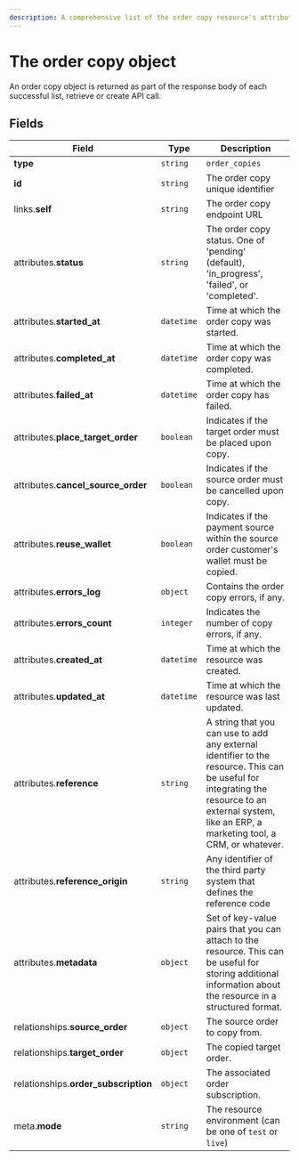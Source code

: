 ```yaml
---
description: A comprehensive list of the order copy resource's attributes and relationships.
---
```


# The order copy object

An order copy object is returned as part of the response body of each successful list, retrieve or create API call.

## Fields

| Field          | Type     | Description                                  |
| -------------- | -------- | -------------------------------------------- |
| **type**       | `string` | `order_copies`                        |
| **id**         | `string` | The order copy unique identifier  |
| links.**self** | `string` | The order copy endpoint URL       |
| attributes.**status** | `string` | The order copy status. One of 'pending' (default), 'in_progress', 'failed', or 'completed'. |
| attributes.**started_at** | `datetime` | Time at which the order copy was started. |
| attributes.**completed_at** | `datetime` | Time at which the order copy was completed. |
| attributes.**failed_at** | `datetime` | Time at which the order copy has failed. |
| attributes.**place_target_order** | `boolean` | Indicates if the target order must be placed upon copy. |
| attributes.**cancel_source_order** | `boolean` | Indicates if the source order must be cancelled upon copy. |
| attributes.**reuse_wallet** | `boolean` | Indicates if the payment source within the source order customer's wallet must be copied. |
| attributes.**errors_log** | `object` | Contains the order copy errors, if any. |
| attributes.**errors_count** | `integer` | Indicates the number of copy errors, if any. |
| attributes.**created_at** | `datetime` | Time at which the resource was created. |
| attributes.**updated_at** | `datetime` | Time at which the resource was last updated. |
| attributes.**reference** | `string` | A string that you can use to add any external identifier to the resource. This can be useful for integrating the resource to an external system, like an ERP, a marketing tool, a CRM, or whatever. |
| attributes.**reference_origin** | `string` | Any identifier of the third party system that defines the reference code |
| attributes.**metadata** | `object` | Set of key-value pairs that you can attach to the resource. This can be useful for storing additional information about the resource in a structured format. |
| relationships.**source_order** | `object` | The source order to copy from. |
| relationships.**target_order** | `object` | The copied target order. |
| relationships.**order_subscription** | `object` | The associated order subscription. |
| meta.**mode** | `string` | The resource environment \(can be one of `test` or `live`\) |

